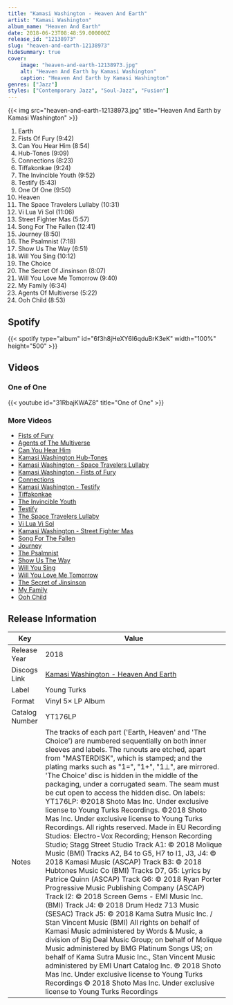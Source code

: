 ```yaml
---
title: "Kamasi Washington - Heaven And Earth"
artist: "Kamasi Washington"
album_name: "Heaven And Earth"
date: 2018-06-23T08:48:59.000000Z
release_id: "12138973"
slug: "heaven-and-earth-12138973"
hideSummary: true
cover:
    image: "heaven-and-earth-12138973.jpg"
    alt: "Heaven And Earth by Kamasi Washington"
    caption: "Heaven And Earth by Kamasi Washington"
genres: ["Jazz"]
styles: ["Contemporary Jazz", "Soul-Jazz", "Fusion"]
---
```


{{< img src="heaven-and-earth-12138973.jpg" title="Heaven And Earth by Kamasi Washington" >}}

<!-- section break -->

1. Earth
2. Fists Of Fury (9:42)
3. Can You Hear Him (8:54)
4. Hub-Tones (9:09)
5. Connections (8:23)
6. Tiffakonkae (9:24)
7. The Invincible Youth (9:52)
8. Testify (5:43)
9. One Of One (9:50)
10. Heaven
11. The Space Travelers Lullaby (10:31)
12. Vi Lua Vi Sol (11:06)
13. Street Fighter Mas (5:57)
14. Song For The Fallen (12:41)
15. Journey (8:50)
16. The Psalmnist (7:18)
17. Show Us The Way (6:51)
18. Will You Sing (10:12)
19. The Choice
20. The Secret Of Jinsinson (8:07)
21. Will You Love Me Tomorrow (9:40)
22. My Family (6:34)
23. Agents Of Multiverse (5:22)
24. Ooh Child (8:53)

<!-- section break -->


## Spotify
{{< spotify type="album" id="6f3h8jHeXY6I6qduBrK3eK" width="100%" height="500" >}}



## Videos
### One of One
{{< youtube id="31RbajKWAZ8" title="One of One" >}}<br>

### More Videos

- [Fists of Fury](https://www.youtube.com/watch?v=YFe5a66BuCw)
- [Agents of The Multiverse](https://www.youtube.com/watch?v=tWjPIJ0Rz6g)
- [Can You Hear Him](https://www.youtube.com/watch?v=fXUMKIc7a6E)
- [Kamasi Washington Hub-Tones](https://www.youtube.com/watch?v=u-e6mOTK__Y)
- [Kamasi Washington - Space Travelers Lullaby](https://www.youtube.com/watch?v=wcAoqfwmqn4)
- [Kamasi Washington - Fists of Fury](https://www.youtube.com/watch?v=052G6nMA2WA)
- [Connections](https://www.youtube.com/watch?v=gl-9ZYLLKsU)
- [Kamasi Washington - Testify](https://www.youtube.com/watch?v=HKnz2AXSd9c)
- [Tiffakonkae](https://www.youtube.com/watch?v=k504nCPzjhk)
- [The Invincible Youth](https://www.youtube.com/watch?v=_r3skFJpLco)
- [Testify](https://www.youtube.com/watch?v=dyhaya-g2eQ)
- [The Space Travelers Lullaby](https://www.youtube.com/watch?v=8Zw85YN37Cs)
- [Vi Lua Vi Sol](https://www.youtube.com/watch?v=hoxGDKQZ1nY)
- [Kamasi Washington - Street Fighter Mas](https://www.youtube.com/watch?v=LdyabrdFMC8)
- [Song For The Fallen](https://www.youtube.com/watch?v=qQC1TptRryQ)
- [Journey](https://www.youtube.com/watch?v=HgB_MtTsdQk)
- [The Psalmnist](https://www.youtube.com/watch?v=m35-axNUwms)
- [Show Us The Way](https://www.youtube.com/watch?v=8w-M7tSY0NU)
- [Will You Sing](https://www.youtube.com/watch?v=QyZQEE_MnWQ)
- [Will You Love Me Tomorrow](https://www.youtube.com/watch?v=aYfOU70TPU8)
- [The Secret of Jinsinson](https://www.youtube.com/watch?v=3u8LrGROa20)
- [My Family](https://www.youtube.com/watch?v=nEo9KrnRG0M)
- [Ooh Child](https://www.youtube.com/watch?v=X33VVqENupc)


## Release Information
|  Key           | Value                                                |
| ---------------| ---------------------------------------------------- |
| Release Year   | 2018                                   |
| Discogs Link   | [Kamasi Washington - Heaven And Earth](https://www.discogs.com/release/12138973-Kamasi-Washington-Heaven-And-Earth) |
| Label          | Young Turks |
| Format         | Vinyl 5× LP Album |
| Catalog Number | YT176LP |
| Notes | The tracks of each part ('Earth, Heaven' and 'The Choice') are numbered sequentially on both inner sleeves and labels. The runouts are etched, apart from "MASTERDISK", which is stamped; and the plating marks such as "1=", "1+", "1⊥", are mirrored.  'The Choice' disc is hidden in the middle of the packaging, under a corrugated seam. The seam must be cut open to access the hidden disc.  On labels: YT176LP: ℗2018 Shoto Mas Inc. Under exclusive license to Young Turks Recordings. ©2018 Shoto Mas Inc. Under exclusive license to Young Turks Recordings. All rights reserved. Made in EU  Recording Studios: Electro-Vox Recording; Henson Recording Studio; Stagg Street Studio  Track A1: © 2018 Molique Music (BMI) Tracks A2, B4 to G5, H7 to I1, J3, J4: © 2018 Kamasi Music (ASCAP) Track B3: © 2018 Hubtones Music Co (BMI) Tracks D7, G5: Lyrics by Patrice Quinn (ASCAP) Track G6: © 2018 Ryan Porter Progressive Music Publishing Company (ASCAP) Track I2: © 2018 Screen Gems - EMI Music Inc. (BMI) Track J4: © 2018 Drum Hedz 713 Music (SESAC) Track J5: © 2018 Kama Sutra Music Inc. / Stan Vincent Music (BMI)  All rights on behalf of Kamasi Music administered by Words & Music, a division of Big Deal Music Group; on behalf of Molique Music administered by BMG Platinum Songs US; on behalf of Kama Sutra Music Inc., Stan Vincent Music administered by EMI Unart Catalog Inc.  ℗ 2018 Shoto Mas Inc. Under exclusive license to Young Turks Recordings © 2018 Shoto Mas Inc. Under exclusive license to Young Turks Recordings |